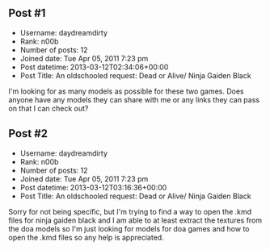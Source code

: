 ## Post #1
- Username: daydreamdirty
- Rank: n00b
- Number of posts: 12
- Joined date: Tue Apr 05, 2011 7:23 pm
- Post datetime: 2013-03-12T02:34:06+00:00
- Post Title: An oldschooled request: Dead or Alive/ Ninja Gaiden Black

I'm looking for as many models as possible for these two games. Does anyone have any models they can share with me or any links they can
pass on that I can check out?
## Post #2
- Username: daydreamdirty
- Rank: n00b
- Number of posts: 12
- Joined date: Tue Apr 05, 2011 7:23 pm
- Post datetime: 2013-03-12T03:16:36+00:00
- Post Title: An oldschooled request: Dead or Alive/ Ninja Gaiden Black

Sorry for not being specific, but I'm trying to find a way to open the .kmd files for ninja gaiden black and I am able to at least extract the textures from the doa models so I'm just looking for models for doa games and how to open the .kmd files so any help is appreciated.

